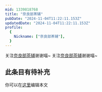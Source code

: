```yaml
---
mid: 1339818768
title: "奈良部茶辅"
pubDate: "2024-11-04T11:22:11.153Z"
updatedDate: "2024-11-04T11:22:11.153Z"
profile:
  {
    Nickname: ["奈良部茶辅"],
  }
---
```


关注[奈良部茶辅](https://space.bilibili.com/1339818768)谢谢喵~ 关注[奈良部茶辅](https://space.bilibili.com/1339818768)谢谢喵~

## 此条目有待补充
你可以在[这里](https://github.com/Yuhanawa/VTuber.ICU-Content/edit/master/v/奈良部茶辅/index.md)编辑本文
